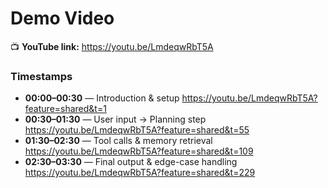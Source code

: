# Demo Video

📺 **YouTube link:**
https://youtu.be/LmdeqwRbT5A

### Timestamps

- **00:00–00:30** — Introduction & setup  https://youtu.be/LmdeqwRbT5A?feature=shared&t=1
- **00:30–01:30** — User input → Planning step  https://youtu.be/LmdeqwRbT5A?feature=shared&t=55
- **01:30–02:30** — Tool calls & memory retrieval  https://youtu.be/LmdeqwRbT5A?feature=shared&t=109
- **02:30–03:30** — Final output & edge-case handling https://youtu.be/LmdeqwRbT5A?feature=shared&t=229
